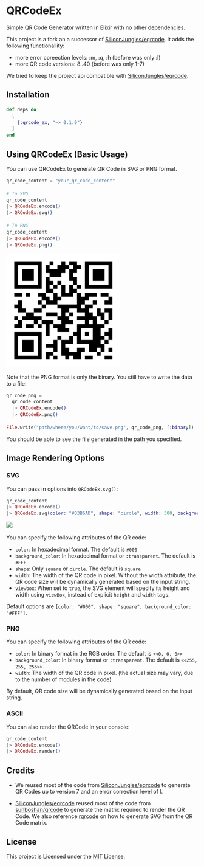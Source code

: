 # QRCodeEx

Simple QR Code Generator written in Elixir with no other dependencies.

This project is a fork an a successor of [SiliconJungles/eqrcode](https://github.com/SiliconJungles/eqrcode). It adds the following functionallity:
* more error coreection levels: :m, :q, :h (before was only :l)
* more QR code versions: 8..40  (before was only 1-7)

We tried to keep the project api compatible with [SiliconJungles/eqrcode](https://github.com/SiliconJungles/eqrcode).
## Installation

```elixir
def deps do
  [
    {:qrcode_ex, "~> 0.1.0"}
  ]
end
```

## Using QRCodeEx (Basic Usage)

You can use QRCodeEx to generate QR Code in SVG or PNG format.

```elixir
qr_code_content = "your_qr_code_content"

# To SVG
qr_code_content
|> QRCodeEx.encode()
|> QRCodeEx.svg()

# To PNG
qr_code_content
|> QRCodeEx.encode()
|> QRCodeEx.png()
```
<img src="./screenshots/default.png" width="300">

Note that the PNG format is only the binary. You still have to write the data to a file:

```elixir
qr_code_png =
  qr_code_content
  |> QRCodeEx.encode()
  |> QRCodeEx.png()

File.write("path/where/you/want/to/save.png", qr_code_png, [:binary])
```

You should be able to see the file generated in the path you specified.

## Image Rendering Options

### SVG

You can pass in options into `QRCodeEx.svg()`:

```elixir
qr_code_content
|> QRCodeEx.encode()
|> QRCodeEx.svg(color: "#03B6AD", shape: "circle", width: 300, background_color: "#FFF")
```

<img src="./screenshots/circle-color.png" width="300">

You can specify the following attributes of the QR code:

* `color`: In hexadecimal format. The default is `#000`
* `background_color`: In hexadecimal format or `:transparent`. The default is `#FFF`.
* `shape`: Only `square` or `circle`. The default is `square`
* `width`: The width of the QR code in pixel. Without the width attribute, the QR code size will be dynamically generated based on the input string.
* `viewbox`: When set to `true`, the SVG element will specify its height and width using `viewBox`, instead of explicit `height` and `width` tags.

Default options are `[color: "#000", shape: "square", background_color: "#FFF"]`.

### PNG

You can specify the following attributes of the QR code:

* `color`: In binary format in the RGB order. The default is `<<0, 0, 0>>`
* `background_color`: In binary format or `:transparent`. The default is `<<255, 255, 255>>`
* `width`: The width of the QR code in pixel. (the actual size may vary, due to the number of modules in the code)

By default, QR code size will be dynamically generated based on the input string.

### ASCII

You can also render the QRCode in your console:

```elixir
qr_code_content
|> QRCodeEx.encode()
|> QRCodeEx.render()
```

## Credits

* We reused most of the code from [SiliconJungles/eqrcode](https://github.com/SiliconJungles/eqrcode) to generate QR Codes up to version 7 and an error correction level of l.

* [SiliconJungles/eqrcode](https://github.com/SiliconJungles/eqrcode) reused most of the code from [sunboshan/qrcode](https://github.com/sunboshan/qrcode) to generate the matrix required to render the QR Code. We also reference [rqrcode](https://github.com/whomwah/rqrcode) on how to generate SVG from the QR Code matrix.

## License

This project is Licensed under the [MIT License](https://github.com/inspired-consulting/qrcode_ex/blob/main/LICENSE).
